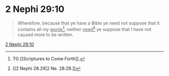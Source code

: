 # 2 Nephi 29:10

> Wherefore, because that ye have a Bible ye need not suppose that it contains all my <u>words</u>[^a]; neither <u>need</u>[^b] ye suppose that I have not caused more to be written.

[2 Nephi 29:10](https://www.churchofjesuschrist.org/study/scriptures/bofm/2-ne/29?lang=eng&id=p10#p10)


[^a]: TG [[Scriptures to Come Forth]].
[^b]: [[2 Nephi 28.29|2 Ne. 28:29.]]
